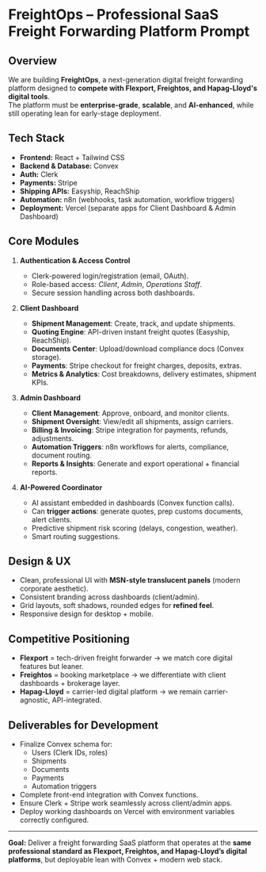 # FreightOps – Professional SaaS Freight Forwarding Platform Prompt

## Overview
We are building **FreightOps**, a next-generation digital freight forwarding platform designed to **compete with Flexport, Freightos, and Hapag-Lloyd's digital tools**.  
The platform must be **enterprise-grade**, **scalable**, and **AI-enhanced**, while still operating lean for early-stage deployment.

## Tech Stack
- **Frontend:** React + Tailwind CSS  
- **Backend & Database:** Convex  
- **Auth:** Clerk  
- **Payments:** Stripe  
- **Shipping APIs:** Easyship, ReachShip  
- **Automation:** n8n (webhooks, task automation, workflow triggers)  
- **Deployment:** Vercel (separate apps for Client Dashboard & Admin Dashboard)  

## Core Modules
1. **Authentication & Access Control**
   - Clerk-powered login/registration (email, OAuth).
   - Role-based access: *Client*, *Admin*, *Operations Staff*.  
   - Secure session handling across both dashboards.  

2. **Client Dashboard**
   - **Shipment Management**: Create, track, and update shipments.  
   - **Quoting Engine**: API-driven instant freight quotes (Easyship, ReachShip).  
   - **Documents Center**: Upload/download compliance docs (Convex storage).  
   - **Payments**: Stripe checkout for freight charges, deposits, extras.  
   - **Metrics & Analytics**: Cost breakdowns, delivery estimates, shipment KPIs.  

3. **Admin Dashboard**
   - **Client Management**: Approve, onboard, and monitor clients.  
   - **Shipment Oversight**: View/edit all shipments, assign carriers.  
   - **Billing & Invoicing**: Stripe integration for payments, refunds, adjustments.  
   - **Automation Triggers**: n8n workflows for alerts, compliance, document routing.  
   - **Reports & Insights**: Generate and export operational + financial reports.  

4. **AI-Powered Coordinator**
   - AI assistant embedded in dashboards (Convex function calls).  
   - Can **trigger actions**: generate quotes, prep customs documents, alert clients.  
   - Predictive shipment risk scoring (delays, congestion, weather).  
   - Smart routing suggestions.  

## Design & UX
- Clean, professional UI with **MSN-style translucent panels** (modern corporate aesthetic).  
- Consistent branding across dashboards (client/admin).  
- Grid layouts, soft shadows, rounded edges for **refined feel**.  
- Responsive design for desktop + mobile.  

## Competitive Positioning
- **Flexport** = tech-driven freight forwarder → we match core digital features but leaner.  
- **Freightos** = booking marketplace → we differentiate with client dashboards + brokerage layer.  
- **Hapag-Lloyd** = carrier-led digital platform → we remain carrier-agnostic, API-integrated.  

## Deliverables for Development
- Finalize Convex schema for:
  - Users (Clerk IDs, roles)
  - Shipments
  - Documents
  - Payments
  - Automation triggers  
- Complete front-end integration with Convex functions.  
- Ensure Clerk + Stripe work seamlessly across client/admin apps.  
- Deploy working dashboards on Vercel with environment variables correctly configured.  

---
**Goal:** Deliver a freight forwarding SaaS platform that operates at the **same professional standard as Flexport, Freightos, and Hapag-Lloyd’s digital platforms**, but deployable lean with Convex + modern web stack.
